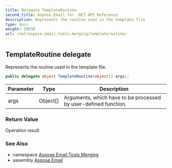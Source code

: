 ```yaml
---
title: Delegate TemplateRoutine
second_title: Aspose.Email for .NET API Reference
description: Represents the routine used in the template file
type: docs
weight: 20930
url: /net/aspose.email.tools.merging/templateroutine/
---
```

## TemplateRoutine delegate

Represents the routine used in the template file.

```csharp
public delegate object TemplateRoutine(object[] args);
```

| Parameter | Type | Description |
| --- | --- | --- |
| args | Object[] | Arguments, which have to be processed by user-defined function. |

### Return Value

Operation result

### See Also

* namespace [Aspose.Email.Tools.Merging](../../aspose.email.tools.merging/)
* assembly [Aspose.Email](../../)


